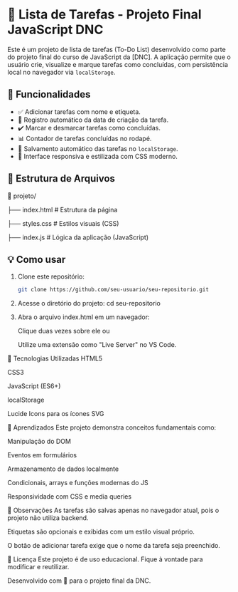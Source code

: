 # 📝 Lista de Tarefas - Projeto Final JavaScript DNC

Este é um projeto de lista de tarefas (To-Do List) desenvolvido como parte do projeto final do curso de JavaScript da [DNC]. A aplicação permite que o usuário crie, visualize e marque tarefas como concluídas, com persistência local no navegador via `localStorage`.

## 🔧 Funcionalidades

- ✅ Adicionar tarefas com nome e etiqueta.
- 📅 Registro automático da data de criação da tarefa.
- ✔️ Marcar e desmarcar tarefas como concluídas.
- 📊 Contador de tarefas concluídas no rodapé.
- 💾 Salvamento automático das tarefas no `localStorage`.
- 🎨 Interface responsiva e estilizada com CSS moderno.

## 📂 Estrutura de Arquivos

📁 projeto/

├── index.html # Estrutura da página

├── styles.css # Estilos visuais (CSS)

├── index.js # Lógica da aplicação (JavaScript)


## 💡 Como usar

1. Clone este repositório:
   ```bash
   git clone https://github.com/seu-usuario/seu-repositorio.git


2. Acesse o diretório do projeto:
   cd seu-repositorio

3. Abra o arquivo index.html em um navegador:

    Clique duas vezes sobre ele ou

    Utilize uma extensão como "Live Server" no VS Code.

🚀 Tecnologias Utilizadas
HTML5

CSS3

JavaScript (ES6+)

localStorage

Lucide Icons para os ícones SVG

🧠 Aprendizados
Este projeto demonstra conceitos fundamentais como:

Manipulação do DOM

Eventos em formulários

Armazenamento de dados localmente

Condicionais, arrays e funções modernas do JS

Responsividade com CSS e media queries

📌 Observações
As tarefas são salvas apenas no navegador atual, pois o projeto não utiliza backend.

Etiquetas são opcionais e exibidas com um estilo visual próprio.

O botão de adicionar tarefa exige que o nome da tarefa seja preenchido.

📄 Licença
Este projeto é de uso educacional. Fique à vontade para modificar e reutilizar.

Desenvolvido com 💙 para o projeto final da DNC.
